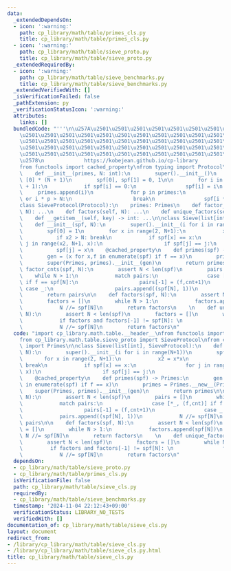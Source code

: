 ```yaml
---
data:
  _extendedDependsOn:
  - icon: ':warning:'
    path: cp_library/math/table/primes_cls.py
    title: cp_library/math/table/primes_cls.py
  - icon: ':warning:'
    path: cp_library/math/table/sieve_proto.py
    title: cp_library/math/table/sieve_proto.py
  _extendedRequiredBy:
  - icon: ':warning:'
    path: cp_library/math/table/sieve_benchmarks.py
    title: cp_library/math/table/sieve_benchmarks.py
  _extendedVerifiedWith: []
  _isVerificationFailed: false
  _pathExtension: py
  _verificationStatusIcon: ':warning:'
  attributes:
    links: []
  bundledCode: "'''\n\u257A\u2501\u2501\u2501\u2501\u2501\u2501\u2501\u2501\u2501\u2501\
    \u2501\u2501\u2501\u2501\u2501\u2501\u2501\u2501\u2501\u2501\u2501\u2501\u2501\
    \u2501\u2501\u2501\u2501\u2501\u2501\u2501\u2501\u2501\u2501\u2501\u2501\u2501\
    \u2501\u2501\u2501\u2501\u2501\u2501\u2501\u2501\u2501\u2501\u2501\u2501\u2501\
    \u2501\u2501\u2501\u2501\u2501\u2501\u2501\u2501\u2501\u2501\u2501\u2501\u2501\
    \u2578\n             https://kobejean.github.io/cp-library               \n'''\n\
    from functools import cached_property\nfrom typing import Protocol\n\nclass Primes(list):\n\
    \    def __init__(primes, N: int):\n        super().__init__()\n        spf =\
    \ [0] * (N + 1)\n        spf[0], spf[1] = 0, 1\n\n        for i in range(2, N\
    \ + 1):\n            if spf[i] == 0:\n                spf[i] = i\n           \
    \     primes.append(i)\n            for p in primes:\n                if p > spf[i]\
    \ or i * p > N:\n                    break\n                spf[i * p] = p\n\n\
    class SieveProtocol(Protocol):\n    primes: Primes\n    def factor_cnts(self,\
    \ N): ...\n    def factors(self, N): ...\n    def unique_factors(self, N): ...\n\
    \    def __getitem__(self, key) -> int: ...\n\nclass Sieve(list[int], SieveProtocol):\n\
    \    def __init__(spf, N):\n        super().__init__(i for i in range(N+1))\n\
    \        spf[0] = 1\n        for x in range(2, N+1):\n            x2 = x*x\n \
    \           if x2 > N: break\n            if spf[x] == x:\n                for\
    \ j in range(x2, N+1, x):\n                    if spf[j] == j:\n             \
    \           spf[j] = x\n    @cached_property\n    def primes(spf) -> Primes:\n\
    \        gen = (x for x,f in enumerate(spf) if f == x)\n        primes = Primes.__new__(Primes)\n\
    \        super(Primes, primes).__init__(gen)\n        return primes\n\n    def\
    \ factor_cnts(spf, N):\n        assert N < len(spf)\n        pairs = []\n    \
    \    while N > 1:\n            match pairs:\n                case [*_, (f,cnt)]\
    \ if f == spf[N]:\n                    pairs[-1] = (f,cnt+1)\n               \
    \ case _:\n                    pairs.append((spf[N], 1))\n            N //= spf[N]\n\
    \        return pairs\n\n    def factors(spf, N):\n        assert N < len(spf)\n\
    \        factors = []\n        while N > 1:\n            factors.append(spf[N])\n\
    \            N //= spf[N]\n        return factors\n    \n    def unique_factors(spf,\
    \ N):\n        assert N < len(spf)\n        factors = []\n        while N > 1:\n\
    \            if factors and factors[-1] != spf[N]: \n                factors.append(spf[N])\n\
    \            N //= spf[N]\n        return factors\n"
  code: "import cp_library.math.table.__header__\nfrom functools import cached_property\n\
    from cp_library.math.table.sieve_proto import SieveProtocol\nfrom cp_library.math.table.primes_cls\
    \ import Primes\n\nclass Sieve(list[int], SieveProtocol):\n    def __init__(spf,\
    \ N):\n        super().__init__(i for i in range(N+1))\n        spf[0] = 1\n \
    \       for x in range(2, N+1):\n            x2 = x*x\n            if x2 > N:\
    \ break\n            if spf[x] == x:\n                for j in range(x2, N+1,\
    \ x):\n                    if spf[j] == j:\n                        spf[j] = x\n\
    \    @cached_property\n    def primes(spf) -> Primes:\n        gen = (x for x,f\
    \ in enumerate(spf) if f == x)\n        primes = Primes.__new__(Primes)\n    \
    \    super(Primes, primes).__init__(gen)\n        return primes\n\n    def factor_cnts(spf,\
    \ N):\n        assert N < len(spf)\n        pairs = []\n        while N > 1:\n\
    \            match pairs:\n                case [*_, (f,cnt)] if f == spf[N]:\n\
    \                    pairs[-1] = (f,cnt+1)\n                case _:\n        \
    \            pairs.append((spf[N], 1))\n            N //= spf[N]\n        return\
    \ pairs\n\n    def factors(spf, N):\n        assert N < len(spf)\n        factors\
    \ = []\n        while N > 1:\n            factors.append(spf[N])\n           \
    \ N //= spf[N]\n        return factors\n    \n    def unique_factors(spf, N):\n\
    \        assert N < len(spf)\n        factors = []\n        while N > 1:\n   \
    \         if factors and factors[-1] != spf[N]: \n                factors.append(spf[N])\n\
    \            N //= spf[N]\n        return factors\n"
  dependsOn:
  - cp_library/math/table/sieve_proto.py
  - cp_library/math/table/primes_cls.py
  isVerificationFile: false
  path: cp_library/math/table/sieve_cls.py
  requiredBy:
  - cp_library/math/table/sieve_benchmarks.py
  timestamp: '2024-11-04 22:12:43+09:00'
  verificationStatus: LIBRARY_NO_TESTS
  verifiedWith: []
documentation_of: cp_library/math/table/sieve_cls.py
layout: document
redirect_from:
- /library/cp_library/math/table/sieve_cls.py
- /library/cp_library/math/table/sieve_cls.py.html
title: cp_library/math/table/sieve_cls.py
---
```

